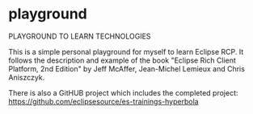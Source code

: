 # playground
PLAYGROUND TO LEARN TECHNOLOGIES

This is a simple personal playground for myself to learn Eclipse RCP. It follows the description and example of the book "Eclipse Rich Client Platform, 2nd Edition" by Jeff McAffer, Jean-Michel Lemieux and Chris Aniszczyk.

There is also a GitHUB project which includes the completed project: https://github.com/eclipsesource/es-trainings-hyperbola

